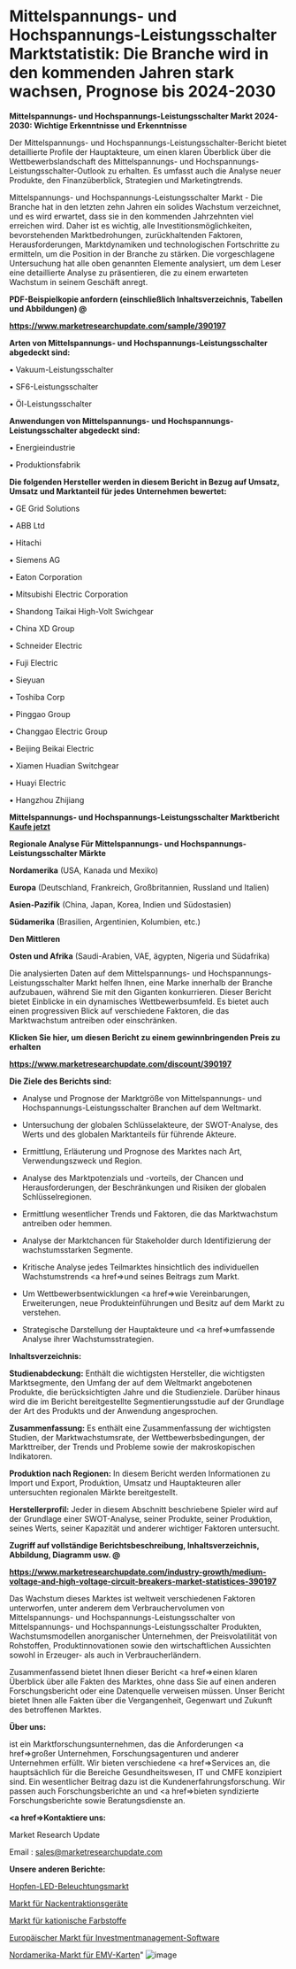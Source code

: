 # Mittelspannungs- und Hochspannungs-Leistungsschalter Marktstatistik: Die Branche wird in den kommenden Jahren stark wachsen, Prognose bis 2024-2030

<strong>Mittelspannungs- und Hochspannungs-Leistungsschalter Markt 2024-2030: Wichtige Erkenntnisse und Erkenntnisse</strong>

Der Mittelspannungs- und Hochspannungs-Leistungsschalter-Bericht bietet detaillierte Profile der Hauptakteure, um einen klaren Überblick über die Wettbewerbslandschaft des Mittelspannungs- und Hochspannungs-Leistungsschalter-Outlook zu erhalten. Es umfasst auch die Analyse neuer Produkte, den Finanzüberblick, Strategien und Marketingtrends.

Mittelspannungs- und Hochspannungs-Leistungsschalter Markt - Die Branche hat in den letzten zehn Jahren ein solides Wachstum verzeichnet, und es wird erwartet, dass sie in den kommenden Jahrzehnten viel erreichen wird. Daher ist es wichtig, alle Investitionsmöglichkeiten, bevorstehenden Marktbedrohungen, zurückhaltenden Faktoren, Herausforderungen, Marktdynamiken und technologischen Fortschritte zu ermitteln, um die Position in der Branche zu stärken. Die vorgeschlagene Untersuchung hat alle oben genannten Elemente analysiert, um dem Leser eine detaillierte Analyse zu präsentieren, die zu einem erwarteten Wachstum in seinem Geschäft anregt.



<strong><b>PDF-Beispielkopie anfordern (einschließlich Inhaltsverzeichnis, Tabellen und Abbildungen) @ </b></strong>

<strong><a href=https://www.marketresearchupdate.com/sample/390197>

<strong>https://www.marketresearchupdate.com/sample/390197</u></a></strong></strong>



<strong>Arten von Mittelspannungs- und Hochspannungs-Leistungsschalter abgedeckt sind:</strong>

• Vakuum-Leistungsschalter

• SF6-Leistungsschalter

• Öl-Leistungsschalter



<strong>Anwendungen von Mittelspannungs- und Hochspannungs-Leistungsschalter abgedeckt sind:</strong>

• Energieindustrie

• Produktionsfabrik



<strong>Die folgenden Hersteller werden in diesem Bericht in Bezug auf Umsatz, Umsatz und Marktanteil für jedes Unternehmen bewertet:</strong>

• GE Grid Solutions

• ABB Ltd

• Hitachi

• Siemens AG

• Eaton Corporation

• Mitsubishi Electric Corporation

• Shandong Taikai High-Volt Swichgear

• China XD Group

• Schneider Electric

• Fuji Electric

• Sieyuan

• Toshiba Corp

• Pinggao Group

• Changgao Electric Group

• Beijing Beikai Electric

• Xiamen Huadian Switchgear

• Huayi Electric

• Hangzhou Zhijiang



<strong>Mittelspannungs- und Hochspannungs-Leistungsschalter Marktbericht <a href=https://www.marketresearchupdate.com/buynow/390197>Kaufe jetzt</a></strong>



<strong>Regionale Analyse Für Mittelspannungs- und Hochspannungs-Leistungsschalter Märkte</strong>



<strong>Nordamerika</strong> (USA, Kanada und Mexiko)



<strong>Europa</strong> (Deutschland, Frankreich, Großbritannien, Russland und Italien)



<strong>Asien-Pazifik</strong> (China, Japan, Korea, Indien und Südostasien)



<strong>Südamerika</strong> (Brasilien, Argentinien, Kolumbien, etc.)



<strong>Den Mittleren</strong> 

<strong>Osten und Afrika</strong> (Saudi-Arabien, VAE, ägypten, Nigeria und Südafrika)

Die analysierten Daten auf dem Mittelspannungs- und Hochspannungs-Leistungsschalter Markt helfen Ihnen, eine Marke innerhalb der Branche aufzubauen, während Sie mit den Giganten konkurrieren. Dieser Bericht bietet Einblicke in ein dynamisches Wettbewerbsumfeld. Es bietet auch einen progressiven Blick auf verschiedene Faktoren, die das Marktwachstum antreiben oder einschränken.



<strong>Klicken Sie hier, um diesen Bericht zu einem gewinnbringenden Preis zu erhalten
</strong>

<strong><a href=https://www.marketresearchupdate.com/discount/390197>https://www.marketresearchupdate.com/discount/390197</b></u></strong></a>



<strong>Die Ziele des Berichts sind:</strong>

- Analyse und Prognose der Marktgröße von Mittelspannungs- und Hochspannungs-Leistungsschalter Branchen auf dem Weltmarkt.

- Untersuchung der globalen Schlüsselakteure, der SWOT-Analyse, des Werts und des globalen Marktanteils für führende Akteure.

- Ermittlung, Erläuterung und Prognose des Marktes nach Art, Verwendungszweck und Region.

- Analyse des Marktpotenzials und -vorteils, der Chancen und Herausforderungen, der Beschränkungen und Risiken der globalen Schlüsselregionen.

- Ermittlung wesentlicher Trends und Faktoren, die das Marktwachstum antreiben oder hemmen.

- Analyse der Marktchancen für Stakeholder durch Identifizierung der wachstumsstarken Segmente.

- Kritische Analyse jedes Teilmarktes hinsichtlich des individuellen Wachstumstrends <a href=>und</a> seines Beitrags zum Markt.

- Um Wettbewerbsentwicklungen <a href=>wie</a> Vereinbarungen, Erweiterungen, neue Produkteinführungen und Besitz auf dem Markt zu verstehen.

- Strategische Darstellung der Hauptakteure und <a href=>umfas</a>sende Analyse ihrer Wachstumsstrategien.



<strong>Inhaltsverzeichnis:</strong>



<strong>Studienabdeckung:</strong> Enthält die wichtigsten Hersteller, die wichtigsten Marktsegmente, den Umfang der auf dem Weltmarkt angebotenen Produkte, die berücksichtigten Jahre und die Studienziele. Darüber hinaus wird die im Bericht bereitgestellte Segmentierungsstudie auf der Grundlage der Art des Produkts und der Anwendung angesprochen.



<strong>Zusammenfassung:</strong> Es enthält eine Zusammenfassung der wichtigsten Studien, der Marktwachstumsrate, der Wettbewerbsbedingungen, der Markttreiber, der Trends und Probleme sowie der makroskopischen Indikatoren.



<strong>Produktion nach Regionen:</strong> In diesem Bericht werden Informationen zu Import und Export, Produktion, Umsatz und Hauptakteuren aller untersuchten regionalen Märkte bereitgestellt.



<strong>Herstellerprofil:</strong> Jeder in diesem Abschnitt beschriebene Spieler wird auf der Grundlage einer SWOT-Analyse, seiner Produkte, seiner Produktion, seines Werts, seiner Kapazität und anderer wichtiger Faktoren untersucht.



<strong><b>Zugriff auf vollständige Berichtsbeschreibung, Inhaltsverzeichnis, Abbildung, Diagramm usw. @ </b></strong>

<strong><a href=https://www.marketresearchupdate.com/industry-growth/medium-voltage-and-high-voltage-circuit-breakers-market-statistices-390197>https://www.marketresearchupdate.com/industry-growth/medium-voltage-and-high-voltage-circuit-breakers-market-statistices-390197</a></strong>

Das Wachstum dieses Marktes ist weltweit verschiedenen Faktoren unterworfen, unter anderem dem Verbrauchervolumen von Mittelspannungs- und Hochspannungs-Leistungsschalter von Mittelspannungs- und Hochspannungs-Leistungsschalter Produkten, Wachstumsmodellen anorganischer Unternehmen, der Preisvolatilität von Rohstoffen, Produktinnovationen sowie den wirtschaftlichen Aussichten sowohl in Erzeuger- als auch in Verbraucherländern.

Zusammenfassend bietet Ihnen dieser Bericht <a href=>einen</a> klaren Überblick über alle Fakten des Marktes, ohne dass Sie auf einen anderen Forschungsbericht oder eine Datenquelle verweisen müssen. Unser Bericht bietet Ihnen alle Fakten über die Vergangenheit, Gegenwart und Zukunft des betroffenen Marktes.



<strong>Über uns:</strong>

 ist ein Marktforschungsunternehmen, das die Anforderungen <a href=>großer</a> Unternehmen, Forschungsagenturen und anderer Unternehmen erfüllt. Wir bieten verschiedene <a href=>Services</a> an, die hauptsächlich für die Bereiche Gesundheitswesen, IT und CMFE konzipiert sind. Ein wesentlicher Beitrag dazu ist die Kundenerfahrungsforschung. Wir passen auch Forschungsberichte an und <a href=>bieten</a> syndizierte Forschungsberichte sowie Beratungsdienste an.



<strong><a href=>Kontaktiere uns:</a></strong>

Market Research Update

Email : sales@marketresearchupdate.com



<strong>Unsere anderen Berichte:</strong>

<a href=https://www.linkedin.com/pulse/hops-led-lighting-market-size-growth-set-surge>Hopfen-LED-Beleuchtungsmarkt</a>

<a href=https://www.linkedin.com/pulse/neck-traction-devices-market-outlooks-2023-size>Markt für Nackentraktionsgeräte</a>

<a href=https://www.linkedin.com/pulse/cationic-dyes-market-size-emerging-trends-consumption>Markt für kationische Farbstoffe</a>

<a href=https://www.linkedin.com/pulse/europe-investment-management-software-market>Europäischer Markt für Investmentmanagement-Software</a>

<a href=https://www.linkedin.com/pulse/north-america-emv-cards-market-2023-huge-business-opportunities>Nordamerika-Markt für EMV-Karten</a>"
![image](https://github.com/Gayatrikarjule/Market-Analysis-361/assets/97346546/0ab6c4e7-0cb4-4956-98bc-68a9be899481)
